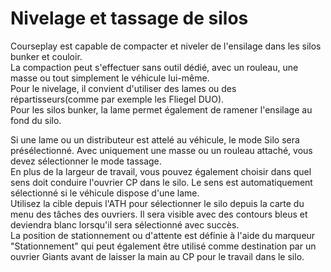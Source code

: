 # Nivelage et tassage de silos

  
Courseplay est capable de compacter et niveler de l'ensilage dans les silos bunker et couloir.  
La compaction peut s'effectuer sans outil dédié, avec un rouleau, une masse ou tout simplement le véhicule lui-même.  
Pour le nivelage, il convient d'utiliser des lames ou des répartisseurs(comme par exemple les Fliegel DUO).  
Pour les silos bunker, la lame permet également de ramener l'ensilage au fond du silo.  


  
Si une lame ou un distributeur est attelé au véhicule, le mode Silo sera présélectionné. Avec uniquement une masse ou un rouleau attaché, vous devez sélectionner le mode tassage.  
En plus de la largeur de travail, vous pouvez également choisir dans quel sens doit conduire l'ouvrier CP dans le silo. Le sens est automatiquement sélectionné si le véhicule dispose d'une lame.  
Utilisez la cible depuis l'ATH pour sélectionner le silo depuis la carte du menu des tâches des ouvriers. Il sera visible avec des contours bleus et deviendra blanc lorsqu'il sera sélectionné avec succès.  
La position de stationnement ou d'attente est définie à l'aide du marqueur "Stationnement" qui peut également être utilisé comme destination par un ouvrier Giants avant de laisser la main au CP pour le travail dans le silo.  


